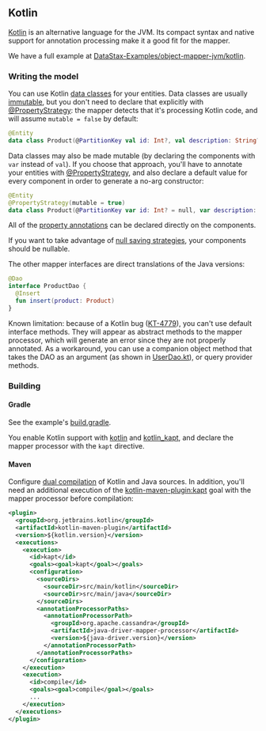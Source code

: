 <!--
Licensed to the Apache Software Foundation (ASF) under one
or more contributor license agreements.  See the NOTICE file
distributed with this work for additional information
regarding copyright ownership.  The ASF licenses this file
to you under the Apache License, Version 2.0 (the
"License"); you may not use this file except in compliance
with the License.  You may obtain a copy of the License at

  http://www.apache.org/licenses/LICENSE-2.0

Unless required by applicable law or agreed to in writing,
software distributed under the License is distributed on an
"AS IS" BASIS, WITHOUT WARRANTIES OR CONDITIONS OF ANY
KIND, either express or implied.  See the License for the
specific language governing permissions and limitations
under the License.
-->

## Kotlin

[Kotlin](https://kotlinlang.org/) is an alternative language for the JVM. Its compact syntax and
native support for annotation processing make it a good fit for the mapper.

We have a full example at [DataStax-Examples/object-mapper-jvm/kotlin].

### Writing the model

You can use Kotlin [data classes] for your entities. Data classes are usually
[immutable](../../entities/#mutability), but you don't need to declare that explicitly with
[@PropertyStrategy]: the mapper detects that it's processing Kotlin code, and will assume `mutable =
false` by default:

```kotlin
@Entity
data class Product(@PartitionKey val id: Int?, val description: String?)
```

Data classes may also be made mutable (by declaring the components with `var` instead of `val`). If
you choose that approach, you'll have to annotate your entities with [@PropertyStrategy], and also
declare a default value for every component in order to generate a no-arg constructor:

```kotlin
@Entity
@PropertyStrategy(mutable = true)
data class Product(@PartitionKey var id: Int? = null, var description: String? = null)
```

All of the [property annotations](../../entities/#property-annotations) can be declared directly on
the components.

If you want to take advantage of [null saving strategies](../../daos/null_saving/), your components
should be nullable.

The other mapper interfaces are direct translations of the Java versions:

```kotlin
@Dao
interface ProductDao {
  @Insert
  fun insert(product: Product)
}
```

Known limitation: because of a Kotlin bug ([KT-4779]), you can't use default interface methods. They
will appear as abstract methods to the mapper processor, which will generate an error since they are
not properly annotated. As a workaround, you can use a companion object method that takes the DAO as
an argument (as shown in [UserDao.kt]), or query provider methods.

### Building

#### Gradle

See the example's [build.gradle].

You enable Kotlin support with [kotlin][gradle_kotlin] and [kotlin_kapt][gradle_kapt], and declare
the mapper processor with the `kapt` directive.

#### Maven

Configure [dual compilation][maven_kotlin_java] of Kotlin and Java sources. In addition, you'll need
an additional execution of the [kotlin-maven-plugin:kapt][maven_kapt] goal with the mapper processor
before compilation:

```xml
<plugin>
  <groupId>org.jetbrains.kotlin</groupId>
  <artifactId>kotlin-maven-plugin</artifactId>
  <version>${kotlin.version}</version>
  <executions>
    <execution>
      <id>kapt</id>
      <goals><goal>kapt</goal></goals>
      <configuration>
        <sourceDirs>
          <sourceDir>src/main/kotlin</sourceDir>
          <sourceDir>src/main/java</sourceDir>
        </sourceDirs>
        <annotationProcessorPaths>
          <annotationProcessorPath>
            <groupId>org.apache.cassandra</groupId>
            <artifactId>java-driver-mapper-processor</artifactId>
            <version>${java-driver.version}</version>
          </annotationProcessorPath>
        </annotationProcessorPaths>
      </configuration>
    </execution>
    <execution>
      <id>compile</id>
      <goals><goal>compile</goal></goals>
      ...
    </execution>
  </executions>
</plugin>
```

[maven_kotlin_java]: https://kotlinlang.org/docs/reference/using-maven.html#compiling-kotlin-and-java-sources
[maven_kapt]: https://kotlinlang.org/docs/reference/kapt.html#using-in-maven
[gradle_kotlin]: https://kotlinlang.org/docs/reference/using-gradle.html
[gradle_kapt]: https://kotlinlang.org/docs/reference/kapt.html#using-in-gradle
[data classes]: https://kotlinlang.org/docs/reference/data-classes.html
[KT-4779]: https://youtrack.jetbrains.com/issue/KT-4779

[DataStax-Examples/object-mapper-jvm/kotlin]: https://github.com/DataStax-Examples/object-mapper-jvm/tree/master/kotlin
[build.gradle]: https://github.com/DataStax-Examples/object-mapper-jvm/blob/master/kotlin/build.gradle
[UserDao.kt]: https://github.com/DataStax-Examples/object-mapper-jvm/blob/master/kotlin/src/main/kotlin/com/datastax/examples/mapper/killrvideo/user/UserDao.kt

[@PropertyStrategy]: https://docs.datastax.com/en/drivers/java/4.12/com/datastax/oss/driver/api/mapper/annotations/PropertyStrategy.html
